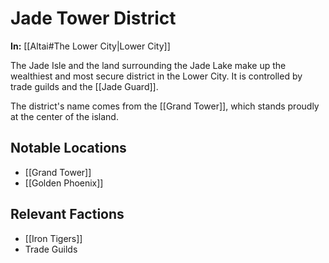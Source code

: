 # Jade Tower District

**In:** [[Altai#The Lower City|Lower City]]

The Jade Isle and the land surrounding the Jade Lake make up the wealthiest and most secure district in the Lower City. It is controlled by trade guilds and the [[Jade Guard]].

The district's name comes from the [[Grand Tower]], which stands proudly at the center of the island.

## Notable Locations

- [[Grand Tower]]
- [[Golden Phoenix]]
## Relevant Factions

- [[Iron Tigers]]
- Trade Guilds